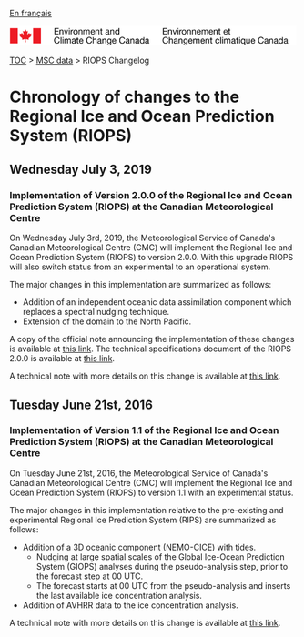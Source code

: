 [En français](changelog_riops_fr.md)

![ECCC logo](../../img_eccc-logo.png)

[TOC](../../readme_en.md) > [MSC data](../readme_en.md) > RIOPS Changelog

# Chronology of changes to the Regional Ice and Ocean Prediction System (RIOPS)

## Wednesday July 3, 2019

### Implementation of Version 2.0.0 of the Regional Ice and Ocean Prediction System (RIOPS) at the Canadian Meteorological Centre

On Wednesday July 3rd, 2019, the Meteorological Service of Canada's Canadian Meteorological Centre (CMC) will implement the Regional Ice and Ocean Prediction System (RIOPS) to version 2.0.0. With this upgrade RIOPS will also switch status from an experimental to an operational system.

The major changes in this implementation are summarized as follows:

* Addition of an independent oceanic data assimilation component which replaces a spectral nudging technique.
* Extension of the domain to the North Pacific.

A copy of the official note announcing the implementation of these changes is available at [this link](https://dd.meteo.gc.ca/doc/genots/2019/06/28/NOCN03_CWAO_281850___63233).
The technical specifications document of the RIOPS 2.0.0 is available at [this link](https://collaboration.cmc.ec.gc.ca/cmc/CMOI/product_guide/docs/tech_specifications/tech_specifications_RIOPS_2.0.0_e.pdf).

A technical note with more details on this change is available at [this link](https://collaboration.cmc.ec.gc.ca/cmc/CMOI/product_guide/docs/tech_notes/technote_riops-200_e.pdf).

## Tuesday June 21st, 2016

### Implementation of Version 1.1 of the Regional Ice and Ocean Prediction System (RIOPS) at the Canadian Meteorological Centre

On Tuesday June 21st, 2016, the Meteorological Service of Canada's Canadian Meteorological Centre (CMC) will implement the Regional Ice and Ocean Prediction System (RIOPS) to version 1.1 with an experimental status.

The major changes in this implementation relative to the pre-existing and experimental Regional Ice Prediction System (RIPS) are summarized as follows:
* Addition of a 3D oceanic component (NEMO-CICE) with tides.
    * Nudging at large spatial scales of the Global Ice-Ocean Prediction System (GIOPS) analyses during the pseudo-analysis step, prior to the forecast step at 00 UTC.
    * The forecast starts at 00 UTC from the pseudo-analysis and inserts the last available ice concentration analysis.
* Addition of AVHRR data to the ice concentration analysis.

A technical note with more details on this change is available at [this link](https://collaboration.cmc.ec.gc.ca/cmc/CMOI/product_guide/docs/tech_notes/technote_riops-110_e.pdf).